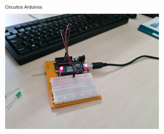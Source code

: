   Circuitos Arduinos
 
![](https://raw.githubusercontent.com/St1v3n3223/1er-Trimestre/main/WhatsApp%20Image%202021-10-06%20at%2012.51.27(1).jpeg)
